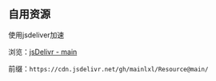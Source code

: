 ## 自用资源

使用jsdeliver加速

浏览：[jsDelivr - main](https://www.jsdelivr.com/package/gh/mainlxl/Resource?tab=files)

前缀：`https://cdn.jsdelivr.net/gh/mainlxl/Resource@main/`

